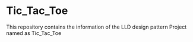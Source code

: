 # Tic_Tac_Toe
This repository contains the information of the LLD design pattern Project named as Tic_Tac_Toe
